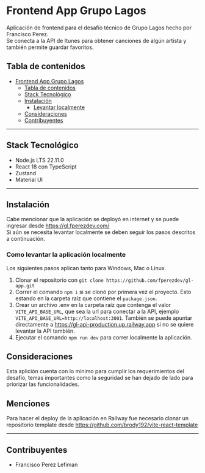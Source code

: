 # Frontend App Grupo Lagos

Aplicación de frontend para el desafío técnico de Grupo Lagos hecho por Francisco Perez.
</br>
Se conecta a la API de Itunes para obtener canciones de algún artista y también permite guardar favoritos.

## Tabla de contenidos

- [Frontend App Grupo Lagos](#frontend-app-grupo-lagos)
  - [Tabla de contenidos](#tabla-de-contenidos)
  - [Stack Tecnológico](#stack-tecnológico)
  - [Instalación](#instalación)
    - [Levantar localmente](#como-levantar-la-aplicación-localmente)
  - [Consideraciones](#consideraciones)
  - [Contribuyentes](#contribuyentes)

---

## Stack Tecnológico

- Node.js LTS 22.11.0
- React 18 con TypeScript
- Zustand
- Material UI

---

## Instalación

Cabe mencionar que la aplicación se deployó en internet y se puede ingresar desde https://gl.fperezdev.com/
</br>
Si aún se necesita levantar localmente se deben seguir los pasos descritos a continuación.

### Como levantar la aplicación localmente

Los siguientes pasos aplican tanto para Windows, Mac o Linux.

1. Clonar el repositorio con `git clone https://github.com/fperezdev/gl-app.git`
2. Correr el comando `npm i` si se clonó por primera vez el proyecto. Esto estando en la carpeta raíz que contiene el `package.json`.
3. Crear un archivo .env en la carpeta raíz que contenga el valor `VITE_API_BASE_URL`, que sea la url para conectar a la API, ejemplo `VITE_API_BASE_URL=http://localhost:3001`. También se puede apuntar directamente a https://gl-api-production.up.railway.app si no se quiere levantar la API también.
3. Ejecutar el comando `npm run dev` para correr localmente la aplicación.

## Consideraciones

Esta aplición cuenta con lo mínimo para cumplir los requerimientos del desafío, temas importantes como la seguridad se han dejado de lado para priorizar las funcionalidades.

## Menciones

Para hacer el deploy de la aplicación en Railway fue necesario clonar un repositorio template desde https://github.com/brody192/vite-react-template

---

## Contribuyentes

- Francisco Perez Lefiman
